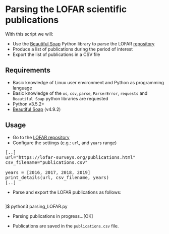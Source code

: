 # Parsing the LOFAR scientific publications

With this script we will:

* Use the [Beautiful Soap](https://www.crummy.com/software/BeautifulSoup/bs4/doc/) Python library to parse the LOFAR [repository](https://lofar-surveys.org/publications.html)
* Produce a list of publications during the period of interest
* Export the list of publications in a CSV file

## Requirements

* Basic knowledge of Linux user environment and Python as programming language
* Basic knowledge of the `os`, `csv`, `parse`, `ParserError`, `requests` and `Beautiful Soap` python libraries are requested
* Python v3.5.2+
* [Beautiful Soap](https://www.crummy.com/software/BeautifulSoup/bs4/doc/) (v4.9.2)

## Usage

* Go to the [LOFAR repository](https://lofar-surveys.org/publications.html)
* Configure the settings (e.g.: `url`, and `years` range)

<pre>
[..]
url="https://lofar-surveys.org/publications.html"
csv_filename="publications.csv"

years = [2016, 2017, 2018, 2019]
print_details(url, csv_filename, years)
[..]
</pre>

* Parse and export the LOFAR publications as follows:
  <pre>
]$ python3 parsing_LOFAR.py

- Parsing publications in progress...[OK]
  </pre>

* Publications are saved in the `publications.csv` file.
